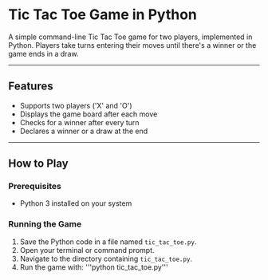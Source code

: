 # Tic Tac Toe Game in Python

A simple command-line Tic Tac Toe game for two players, implemented in Python. Players take turns entering their moves until there's a winner or the game ends in a draw.

---

## Features
- Supports two players ('X' and 'O')
- Displays the game board after each move
- Checks for a winner after every turn
- Declares a winner or a draw at the end

---

## How to Play

### Prerequisites
- Python 3 installed on your system

### Running the Game
1. Save the Python code in a file named `tic_tac_toe.py`.
2. Open your terminal or command prompt.
3. Navigate to the directory containing `tic_tac_toe.py`.
4. Run the game with:
   '''python tic_tac_toe.py'''
